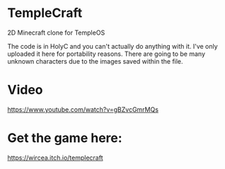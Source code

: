 # TempleCraft
2D Minecraft clone for TempleOS

The code is in HolyC and you can't actually do anything with it. 
I've only uploaded it here for portability reasons.
There are going to be many unknown characters due to the images saved within the file.

# Video
https://www.youtube.com/watch?v=gBZvcGmrMQs

# Get the game here:
https://wircea.itch.io/templecraft
